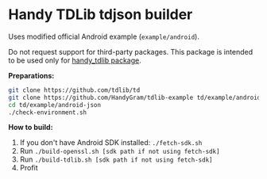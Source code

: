 # Handy TDLib tdjson builder

Uses modified official Android example (`example/android`).

Do not request support for third-party packages.
This package is intended to be used only for
[handy_tdlib package](https://pub.dev/packages/handy_tdlib).

**Preparations:**
```sh
git clone https://github.com/tdlib/td
git clone https://github.com/HandyGram/tdlib-example td/example/android-json
cd td/example/android-json
./check-environment.sh
```

**How to build:**
1. If you don't have Android SDK installed: `./fetch-sdk.sh`
2. Run `./build-openssl.sh [sdk path if not using fetch-sdk]`
3. Run `./build-tdlib.sh [sdk path if not using fetch-sdk]`
4. Profit
